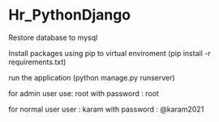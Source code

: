 # Hr_PythonDjango
Restore database to mysql

Install packages using pip to virtual enviroment (pip install -r requirements.txt)

run the application (python manage.py runserver)

for admin user use: root with password : root

for normal user user : karam with password : @karam2021

